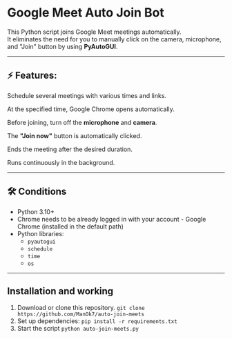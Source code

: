 # Google Meet Auto Join Bot 

 This Python script joins Google Meet meetings automatically.  
 It eliminates the need for you to manually click on the camera, microphone, and "Join" button by using **PyAutoGUI**.


 ---

 ## ⚡ Features:
 Schedule several meetings with various times and links.
 
 At the specified time, Google Chrome opens automatically.
 
 Before joining, turn off the **microphone** and **camera**.
 
 The **"Join now"** button is automatically clicked.

 Ends the meeting after the desired duration.
 
 Runs continuously in the background.

 ---

 ## 🛠️  Conditions
 - Python 3.10+ 
 - Chrome needs to be already logged in with your account - Google Chrome (installed in the default path)
 - Python libraries:
   - `pyautogui`
   - `schedule`
   - `time`
   - `os`

 ---

 ## Installation and working
 1. Download or clone this repository.
 ```git clone https://github.com/ManOk7/auto-join-meets```
 2. Set up dependencies:
    ```pip install -r requirements.txt```
3. Start the script
   ```python auto-join-meets.py``` 
